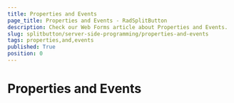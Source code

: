 ```yaml
---
title: Properties and Events
page_title: Properties and Events - RadSplitButton
description: Check our Web Forms article about Properties and Events.
slug: splitbutton/server-side-programming/properties-and-events
tags: properties,and,events
published: True
position: 0
---
```


# Properties and Events

